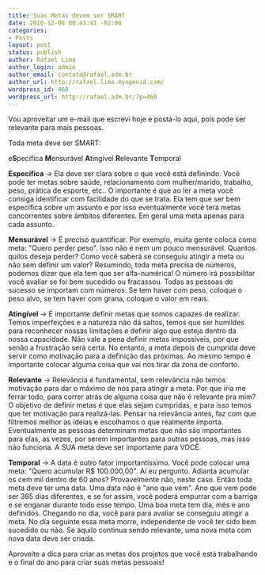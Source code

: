 ```yaml
---
title: Suas Metas devem ser SMART
date: 2010-12-08 00:43:41 -02:00
categories:
- Posts
layout: post
status: publish
author: Rafael Lima
author_login: admin
author_email: contato@rafael.adm.br
author_url: http://rafael.lima.myopenid.com/
wordpress_id: 460
wordpress_url: http://rafael.adm.br/?p=460
---
```


Vou aproveitar um e-mail que escrevi hoje e post&aacute;-lo aqui, pois pode ser relevante para mais pessoas.

Toda meta deve ser SMART:

e<strong>S</strong>pec&iacute;fica
<strong>M</strong>ensur&aacute;vel
<strong>A</strong>ting&iacute;vel
<strong>R</strong>elevante
<strong>T</strong>emporal

<strong>Espec&iacute;fica</strong> -> Ela deve ser clara sobre o que voc&ecirc; est&aacute; definindo. Voc&ecirc; pode ter metas sobre sa&uacute;de, relacionamento com mulher/marido, trabalho, peso, pr&aacute;tica de esporte, etc.. O importante &eacute; que ao ler a meta voc&ecirc; consiga identificar com facilidade do que se trata. Ela tem que ser bem espec&iacute;fica sobre um assunto e por isso eventualmente voc&ecirc; ter&aacute; metas concorrentes sobre &acirc;mbitos diferentes. Em geral uma meta apenas para cada assunto.

<strong>Mensur&aacute;vel</strong> -> &Eacute; preciso quantificar. Por exemplo, muita gente coloca como meta: "Quero perder peso". Isso n&atilde;o &eacute; nem um pouco mensur&aacute;vel. Quantos quilos deseja perder? Como voc&ecirc; saber&aacute; se conseguiu atingir a meta ou n&atilde;o sem definir um valor? Resumindo, toda meta precisa de n&uacute;meros, podemos dizer que ela tem que ser alfa-num&eacute;rica! O n&uacute;mero ir&aacute; possibilitar voc&ecirc; avaliar se foi bem sucedido ou fracassou. Todas as pessoas de sucesso se importam com n&uacute;meros. Se tem haver com peso, coloque o peso alvo, se tem haver com grana, coloque o valor em reais.

<strong>Ating&iacute;vel</strong> -> &Eacute; importante definir metas que somos capazes de realizar. Temos imperfei&ccedil;&otilde;es e a natureza n&atilde;o d&aacute; saltos, temos que ser humildes para reconhecer nossas limita&ccedil;&otilde;es e definir algo que esteja dentro da nossa capacidade. N&atilde;o vale a pena definir metas imposs&iacute;veis, por que sen&atilde;o a frustra&ccedil;&atilde;o ser&aacute; certa. No entanto, a meta depois de cumprida deve servir como motiva&ccedil;&atilde;o para a defini&ccedil;&atilde;o das pr&oacute;ximas. Ao mesmo tempo &eacute; importante colocar alguma coisa que vai nos tirar da zona de conforto.

<strong>Relevante</strong> -> Relev&acirc;ncia &eacute; fundamental, sem relev&acirc;ncia n&atilde;o temos motiva&ccedil;&atilde;o para dar o m&aacute;ximo de n&oacute;s para atingir a meta. Por que iria me ferrar todo, para correr atr&aacute;s de alguma coisa que n&atilde;o &eacute; relevante pra mim? O objetivo de definir metas &eacute; que elas sejam cumpridas, e para isso temos que ter motiva&ccedil;&atilde;o para realiz&aacute;-las. Pensar na relev&acirc;ncia antes, faz com que filtremos melhor as ideias e escolhamos o que realmente importa. Eventualmente as pessoas determinam metas que n&atilde;o s&atilde;o importantes para elas, as vezes, por serem importantes para outras pessoas, mas isso n&atilde;o funciona. A SUA meta deve ser importante para VOC&Ecirc;.

<strong>Temporal</strong> -> A data &eacute; outro fator important&iacute;ssimo. Voc&ecirc; pode colocar uma meta: "Quero acumular R$ 100.000,00". A&iacute; eu pergunto. Adianta acumular os cem mil dentro de 60 anos? Provavelmente n&atilde;o, neste caso. Ent&atilde;o toda meta deve ter uma data. Uma data n&atilde;o &eacute; "ano que vem". Ano que vem pode ser 365 dias diferentes, e se for assim, voc&ecirc; poder&aacute; empurrar com a barriga e se enganar durante todo esse tempo. Uma boa meta tem dia, m&ecirc;s e ano definidos. Chegando no dia, voc&ecirc; para para avaliar se conseguiu atingir a meta. No dia seguinte essa meta morre, independente de voc&ecirc; ter sido bem sucedido ou n&atilde;o. Se aquilo continua sendo relevante, uma nova meta com nova data deve ser criada.

Aproveite a dica para criar as metas dos projetos que voc&ecirc; est&aacute; trabalhando e o final do ano para criar suas metas pessoais!
